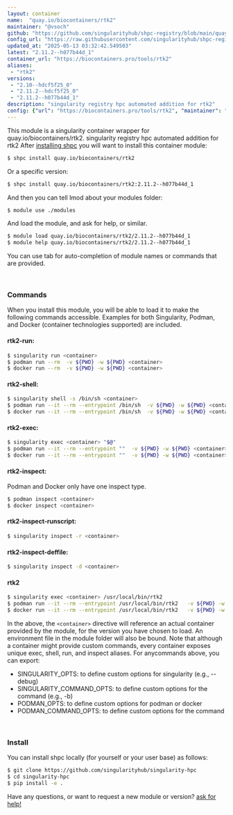 ```yaml
---
layout: container
name:  "quay.io/biocontainers/rtk2"
maintainer: "@vsoch"
github: "https://github.com/singularityhub/shpc-registry/blob/main/quay.io/biocontainers/rtk2/container.yaml"
config_url: "https://raw.githubusercontent.com/singularityhub/shpc-registry/main/quay.io/biocontainers/rtk2/container.yaml"
updated_at: "2025-05-13 03:32:42.549503"
latest: "2.11.2--h077b44d_1"
container_url: "https://biocontainers.pro/tools/rtk2"
aliases:
 - "rtk2"
versions:
 - "2.10--hdcf5f25_0"
 - "2.11.2--hdcf5f25_0"
 - "2.11.2--h077b44d_1"
description: "singularity registry hpc automated addition for rtk2"
config: {"url": "https://biocontainers.pro/tools/rtk2", "maintainer": "@vsoch", "description": "singularity registry hpc automated addition for rtk2", "latest": {"2.11.2--h077b44d_1": "sha256:9dc69f43e47d2535a5590f05d0a3a21cb0bf486846add48c04d64f0bb28087a5"}, "tags": {"2.10--hdcf5f25_0": "sha256:4f9ac7d7405bc53f0b5f65911ceccd2f2c35b0e513d81f44afc1ab532a8db260", "2.11.2--hdcf5f25_0": "sha256:0ce524a705af598d751ad38dd43a3654f0b9e4ab7c724db0dd10eaeb92ce9b80", "2.11.2--h077b44d_1": "sha256:9dc69f43e47d2535a5590f05d0a3a21cb0bf486846add48c04d64f0bb28087a5"}, "docker": "quay.io/biocontainers/rtk2", "aliases": {"rtk2": "/usr/local/bin/rtk2"}}
---
```


This module is a singularity container wrapper for quay.io/biocontainers/rtk2.
singularity registry hpc automated addition for rtk2
After [installing shpc](#install) you will want to install this container module:


```bash
$ shpc install quay.io/biocontainers/rtk2
```

Or a specific version:

```bash
$ shpc install quay.io/biocontainers/rtk2:2.11.2--h077b44d_1
```

And then you can tell lmod about your modules folder:

```bash
$ module use ./modules
```

And load the module, and ask for help, or similar.

```bash
$ module load quay.io/biocontainers/rtk2/2.11.2--h077b44d_1
$ module help quay.io/biocontainers/rtk2/2.11.2--h077b44d_1
```

You can use tab for auto-completion of module names or commands that are provided.

<br>

### Commands

When you install this module, you will be able to load it to make the following commands accessible.
Examples for both Singularity, Podman, and Docker (container technologies supported) are included.

#### rtk2-run:

```bash
$ singularity run <container>
$ podman run --rm  -v ${PWD} -w ${PWD} <container>
$ docker run --rm  -v ${PWD} -w ${PWD} <container>
```

#### rtk2-shell:

```bash
$ singularity shell -s /bin/sh <container>
$ podman run --it --rm --entrypoint /bin/sh  -v ${PWD} -w ${PWD} <container>
$ docker run --it --rm --entrypoint /bin/sh  -v ${PWD} -w ${PWD} <container>
```

#### rtk2-exec:

```bash
$ singularity exec <container> "$@"
$ podman run --it --rm --entrypoint ""  -v ${PWD} -w ${PWD} <container> "$@"
$ docker run --it --rm --entrypoint ""  -v ${PWD} -w ${PWD} <container> "$@"
```

#### rtk2-inspect:

Podman and Docker only have one inspect type.

```bash
$ podman inspect <container>
$ docker inspect <container>
```

#### rtk2-inspect-runscript:

```bash
$ singularity inspect -r <container>
```

#### rtk2-inspect-deffile:

```bash
$ singularity inspect -d <container>
```


#### rtk2

```bash
$ singularity exec <container> /usr/local/bin/rtk2
$ podman run --it --rm --entrypoint /usr/local/bin/rtk2   -v ${PWD} -w ${PWD} <container> -c " $@"
$ docker run --it --rm --entrypoint /usr/local/bin/rtk2   -v ${PWD} -w ${PWD} <container> -c " $@"
```



In the above, the `<container>` directive will reference an actual container provided
by the module, for the version you have chosen to load. An environment file in the
module folder will also be bound. Note that although a container
might provide custom commands, every container exposes unique exec, shell, run, and
inspect aliases. For anycommands above, you can export:

 - SINGULARITY_OPTS: to define custom options for singularity (e.g., --debug)
 - SINGULARITY_COMMAND_OPTS: to define custom options for the command (e.g., -b)
 - PODMAN_OPTS: to define custom options for podman or docker
 - PODMAN_COMMAND_OPTS: to define custom options for the command

<br>

### Install

You can install shpc locally (for yourself or your user base) as follows:

```bash
$ git clone https://github.com/singularityhub/singularity-hpc
$ cd singularity-hpc
$ pip install -e .
```

Have any questions, or want to request a new module or version? [ask for help!](https://github.com/singularityhub/singularity-hpc/issues)
